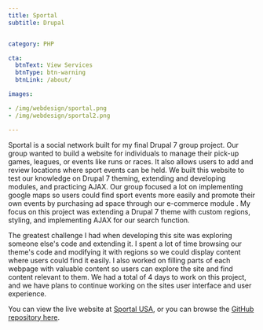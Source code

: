 ```yaml
---
title: Sportal
subtitle: Drupal


category: PHP

cta:
  btnText: View Services
  btnType: btn-warning
  btnLink: /about/

images:

- /img/webdesign/sportal.png
- /img/webdesign/sportal2.png

---
```


Sportal is a social network built for my final Drupal 7 group project. Our group wanted to build a website for individuals to manage their pick-up games, leagues, or events like runs or races. It also allows users to add and review locations where sport events can be held. We built this website to test our knowledge on Drupal 7 theming, extending and developing modules, and practicing AJAX. Our group focused a lot on implementing google maps so users could find sport events more easily and promote their own events by purchasing ad space through our e-commerce module . My focus on this project was extending a Drupal 7 theme with custom regions, styling, and implementing AJAX for our search function.

The greatest challenge I had when developing this site was exploring someone else's code and extending it. I spent a lot of time browsing our theme's code and modifying it with regions so we could display content where users could find it easily. I also worked on filling parts of each webpage with valuable content so users can explore the site and find content relevant to them. We had a total of 4 days to work on this project, and we have plans to continue working on the sites user interface and user experience.

You can view the live website at [Sportal USA](http://www.sportalusa.us/), or you can browse the [GitHub repository here](https://github.com/adamrr724/Sportal-Drupal).
